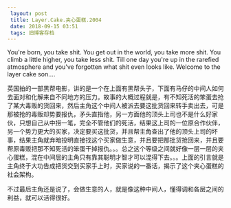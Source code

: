 ```yaml
---
 layout: post
 title: Layer.Cake.夹心蛋糕.2004
 date: 2018-09-15 03:51
 tags: 旧博客存档
---
```

You're born, you take shit. You get out in the world, you take more shit. You
climb a little higher, you take less shit. Till one day you're up in the
rarefied atmosphere and you've forgotten what shit even looks like. Welcome to
the layer cake son....



英国拍的一部黑帮电影，讲的是一个在上面有黑帮头子，下面有马仔的中间人如何去面对和化解来自不同地方的压力。故事的大概过程就是，有不知死活的笨蛋去抢了某大毒贩的货回来，然后主角这个中间人被派去要这批货回来转手卖出去，可是那被抢的毒贩却势要报仇，矛头直指他，另一方面他的顶头上司也不是什么好家伙，只想自己从中捞一笔，完全不管他们的死活，结果这上司的一位原合作伙伴，另一个势力更大的买家，决定要买这批货，并且帮主角查出了他的顶头上司的坏事，结果主角就弃暗投明直接找这个买家做生意，并且要把那批货抢回来，并且要帮原毒贩把那不知死活的笨蛋干掉报仇。。。总之这个等级之间就好像一层一层的夹心蛋糕，混在中间层的主角只有靠其聪明才智才可以混得下去。。。上面的引言就是主角终于大功告成把货交到买家手上时，买家说的一番话，揭示了这个夹心蛋糕的社会架构。

不过最后主角还是说了，会做生意的人，就是像这种中间人，懂得调和各层之间的利益，就可以活得很好。

